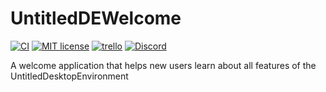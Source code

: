 # UntitledDEWelcome
[![CI](https://github.com/MadLadSquad/UntitledDEWelcome/actions/workflows/CI.yaml/badge.svg)](https://github.com/MadLadSquad/UntitledDEWelcome/actions/workflows/CI.yaml)
[![MIT license](https://img.shields.io/badge/License-MIT-blue.svg)](https://lbesson.mit-license.org/)
[![trello](https://img.shields.io/badge/Trello-UDE-blue])](https://trello.com/b/HmfuRY2K/untitleddesktop)
[![Discord](https://img.shields.io/discord/717037253292982315.svg?label=&logo=discord&logoColor=ffffff&color=7389D8&labelColor=6A7EC2)](https://discord.gg/4wgH8ZE)

A welcome application that helps new users learn about all features of the UntitledDesktopEnvironment

